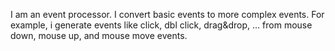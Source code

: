 I am an event processor.
I convert basic events to more complex events.
For example, i generate events like click, dbl click, drag&drop, ... from mouse down, mouse up, and mouse move events.